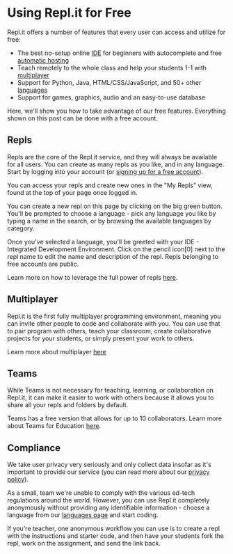 # Using Repl.it for Free

Repl.it offers a number of features that every user can access and utilize for free:

- The best no-setup online [IDE](https://repl.it/site/ide) for beginners with autocomplete and free [automatic hosting](https://repl.it/site/hosting)
- Teach remotely to the whole class and help your students 1-1 with [multiplayer](https://repl.it/site/multiplayer)
- Support for Python, Java, HTML/CSS/JavaScript, and 50+ other [languages](https://repl.it/languages)
- Support for games, graphics, audio and an easy-to-use database

Here, we'll show you how to take advantage of our free features.  Everything shown on this post can be done with a free account.

## Repls

Repls are the core of the Repl.it service, and they will always be available for all users. You can create as many repls as you like, and in any language. Start by logging into your account (or [signing up for a free account](https://repl.it/signup)).

You can access your repls and create new ones in the "My Repls" view, found at the top of your page once logged in.

You can create a new repl on this page by clicking on the big green button. You'll be prompted to choose a language - pick any language you like by typing a name in the search, or by browsing the available languages by category.

Once you've selected a language, you'll be greeted with your IDE - Integrated Development Environment. Click on the pencil icon[0] next to the repl name to edit the name and description of the repl. Repls belonging to free accounts are public.

Learn more on how to leverage the full power of repls [here](https://docs.repl.it/tutorials/01-introduction-to-the-repl-it-ide).

## Multiplayer

Repl.it is the first fully multiplayer programming environment, meaning you can invite other people to code and collaborate with you. You can use that to pair program with others, teach your classroom, create collaborative projects for your students, or simply present your work to others. 

Learn more about multiplayer [here](https://docs.repl.it/tutorials/05-pair-programming-using-multiplayer-with-repl-it)

## Teams

While Teams is not necessary for teaching, learning, or collaboration on Repl.it, it can make it easier to work with others because it allows you to share all your repls and folders by default. 

Teams has a free version that allows for up to 10 collaborators. Learn more about Teams for Education [here](https://docs.repl.it/classrooms/teams_for_education).

## Compliance

We take user privacy very seriously and only collect data insofar as it's important to provide our service (you can read more about our [privacy policy](https://repl.it/site/privacy)).

As a small, team we're unable to comply with the various ed-tech regulations around the world. However, you can use Repl.it completely anonymously without providing any identifiable information - choose a language from our [languages page](https://repl.it/languages) and start coding.

If you're teacher, one anonymous workflow you can use is to create a repl with the instructions and starter code, and then have your students fork the repl, work on the assignment, and send the link back.
